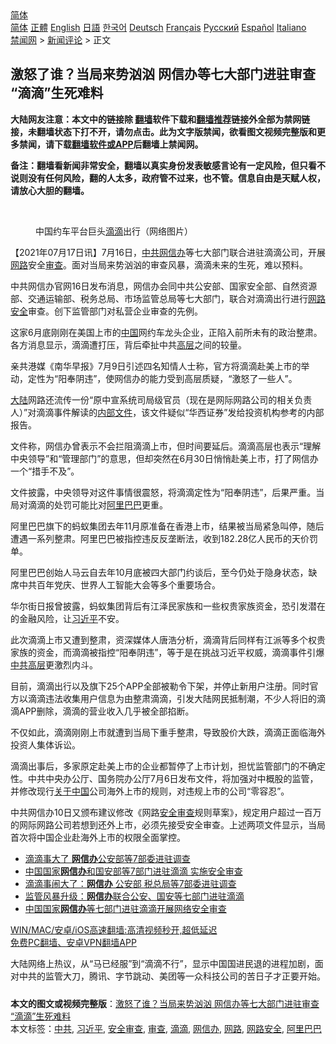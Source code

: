  <!-- 面包屑导航 --> <div class="breadcrumb"><!-- GTranslate: https://gtranslate.io/ -->  <div class="switcher notranslate">  <div class="selected">  <a href="#" onclick="return false;"> 简体</a>  </div>  <div class="option">  <a href="https://www.bannedbook.org" onclick="doGTranslate('zh-CN|zh-CN');jQuery('div.switcher div.selected a').html(jQuery(this).html());return false;" title="简体中文" class="nturl selected"> 简体</a>  <a href="https://www.bannedbook.org/zh-tw/" onclick="doGTranslate('zh-CN|zh-TW');jQuery('div.switcher div.selected a').html(jQuery(this).html());return false;" title="繁體中文" class="nturl"> 正體</a>  <a href="https://www.bannedbook.org/en/" onclick="doGTranslate('zh-CN|en');jQuery('div.switcher div.selected a').html(jQuery(this).html());return false;" title="English" class="nturl"> English</a>  <a href="https://www.bannedbook.org/ja/" onclick="doGTranslate('zh-CN|ja');jQuery('div.switcher div.selected a').html(jQuery(this).html());return false;" title="日本語" class="nturl"> 日語</a>  <a href="https://www.bannedbook.org/ko/" onclick="doGTranslate('zh-CN|ko');jQuery('div.switcher div.selected a').html(jQuery(this).html());return false;" title="한국어" class="nturl"> 한국어</a>  <a href="https://www.bannedbook.org/de/" onclick="doGTranslate('zh-CN|de');jQuery('div.switcher div.selected a').html(jQuery(this).html());return false;" title="Deutsch" class="nturl"> Deutsch</a>  <a href="https://www.bannedbook.org/fr/" onclick="doGTranslate('zh-CN|fr');jQuery('div.switcher div.selected a').html(jQuery(this).html());return false;" title="Français" class="nturl"> Français</a>  <a href="https://www.bannedbook.org/ru/" onclick="doGTranslate('zh-CN|ru');jQuery('div.switcher div.selected a').html(jQuery(this).html());return false;" title="Русский" class="nturl"> Русский</a>  <a href="https://www.bannedbook.org/es/" onclick="doGTranslate('zh-CN|es');jQuery('div.switcher div.selected a').html(jQuery(this).html());return false;" title="Español" class="nturl"> Español</a>  <a href="https://www.bannedbook.org/it/" onclick="doGTranslate('zh-CN|it');jQuery('div.switcher div.selected a').html(jQuery(this).html());return false;" title="Italiano" class="nturl"> Italiano</a>  </div>  </div>      <div class='breadcrumb-sub'><!-- Breadcrumb NavXT 6.3.0 --> <a href="https://www.bannedbook.org/" class="home">禁闻网</a> &gt; <a href="https://www.bannedbook.org/bnews/comments/" class="category">新闻评论</a> &gt; 正文</div></div><h2>激怒了谁？当局来势汹汹 网信办等七大部门进驻审查 “滴滴”生死难料</h2> <p class="notice"><b>大陆网友注意：本文中的链接除 <a href="https://github.com/bannedbook/fanqiang" >翻墙</a>软件下载和<a href="https://github.com/killgcd/justmysocks/blob/master/README.md">翻墙推荐</a>链接外全部为禁网链接，未翻墙状态下打不开，请勿点击。此为文字版禁闻，欲看图文视频完整版和更多禁闻，请下载<a href="https://github.com/bannedbook/fanqiang">翻墙软件或APP</a>后翻墙上禁闻网。</p><p>备注：翻墙看新闻非常安全，翻墙以真实身份发表敏感言论有一定风险，但只看不说则没有任何风险，翻的人太多，政府管不过来，也不管。信息自由是天赋人权，请放心大胆的翻墙。</b></p>  <div class="entry"> <br /> <figure><a href="https://i1.wp.com/upload-images-bucket-v64rleca837do.s3.eu-west-1.amazonaws.com/wp-content/uploads/2021/07/03164343/66017a0fe44545fb9d852dde7ae7082a.jpeg?fit=1801%2C1080&#038;ssl=1" data-caption="中国约车平台巨头滴滴出行（网络图片）"></a><figcaption class="wp-caption-text">中国约车平台巨头<a href="https://www.bannedbook.org/bnews/tag/%E6%BB%B4%E6%BB%B4/" class="st_tag internal_tag" rel="tag" title="标签 滴滴 下的日志">滴滴</a>出行（网络图片）</figcaption></figure> <p>【2021年07月17日讯】7月16日，<a href="https://www.bannedbook.org/bnews/tag/%e4%b8%ad%e5%85%b1/" class="st_tag internal_tag" rel="tag" title="标签 中共 下的日志">中共</a><a href="https://www.bannedbook.org/bnews/tag/%e7%bd%91%e4%bf%a1%e5%8a%9e/" class="st_tag internal_tag" rel="tag" title="标签 网信办 下的日志">网信办</a>等七大部门联合进驻滴滴公司，开展<a href="https://www.bannedbook.org/bnews/tag/%E7%BD%91%E8%B7%AF/" class="st_tag internal_tag" rel="tag" title="标签 网路 下的日志">网路</a>安全<a href="https://www.bannedbook.org/bnews/tag/%E5%AE%A1%E6%9F%A5/" class="st_tag internal_tag" rel="tag" title="标签 审查 下的日志">审查</a>。面对当局来势汹汹的审查风暴，滴滴未来的生死，难以预料。</p> <p>中共网信办官网16日发布消息，网信办会同中共公安部、国家安全部、自然资源部、交通运输部、税务总局、市场监管总局等七大部门，联合对滴滴出行进行<a href="https://www.bannedbook.org/bnews/tag/%E7%BD%91%E8%B7%AF%E5%AE%89%E5%85%A8/" class="st_tag internal_tag" rel="tag" title="标签 网路安全 下的日志">网路安全</a>审查。创下监管部门对私营企业审查的先例。</p> <p>这家6月底刚刚在美国上市的<span class='wp_keywordlink_affiliate'><a href="https://www.bannedbook.org/" title="中国" target="_blank">中国</a></span>网约车龙头企业，正陷入前所未有的政治整肃。各方消息显示，滴滴遭打压，背后牵扯中共<span class='wp_keywordlink_affiliate'><a href="https://www.bannedbook.org/bnews/ccpdope/" title="中共高层内幕" target="_blank">高层</a></span>之间的较量。</p> <p>亲共港媒《南华早报》7月9日引述四名知情人士称，官方将滴滴赴美上市的举动，定性为“阳奉阴违”，使网信办的能力受到高层质疑，“激怒了一些人”。</p>  <p><span class='wp_keywordlink_affiliate'><a href="https://www.bannedbook.org/" title="大陆" target="_blank">大陆</a></span>网路还流传一份“原中宣系统司局级官员（现在是网际网路公司的相关负责人）”对滴滴事件解读的<span class='wp_keywordlink'><a href="https://www.bannedbook.org/forum34/" title="中共内部文件 中共保密文件 解密文件" target="_blank">内部文件</a></span>，该文件疑似“华西证券”发给投资机构参考的内部报告。</p> <p>文件称，网信办曾表示不会拦阻滴滴上市，但时间要延后。滴滴高层也表示“理解中央领导”和“管理部门”的意思，但却突然在6月30日悄悄赴美上市，打了网信办一个“措手不及”。</p> <p>文件披露，中央领导对这件事情很震怒，将滴滴定性为“阳奉阴违”，后果严重。当局对滴滴的处罚可能比对<a href="https://www.bannedbook.org/bnews/tag/%e9%98%bf%e9%87%8c%e5%b7%b4%e5%b7%b4/" class="st_tag internal_tag" rel="tag" title="标签 阿里巴巴 下的日志">阿里巴巴</a>更重。</p> <p>阿里巴巴旗下的蚂蚁集团去年11月原准备在香港上市，结果被当局紧急叫停，随后遭遇一系列整肃。阿里巴巴被指控违反反垄断法，收到182.28亿人民币的天价罚单。</p>  <p>阿里巴巴创始人马云自去年10月底被四大部门约谈后，至今仍处于隐身状态，缺席中共百年党庆、世界人工智能大会等多个重要场合。</p> <p>华尔街日报曾披露，蚂蚁集团背后有江泽民家族和一些权贵家族资金，恐引发潜在的金融风险，让<a href="https://www.bannedbook.org/bnews/tag/%e4%b9%a0%e8%bf%91%e5%b9%b3/" class="st_tag internal_tag" rel="tag" title="标签 习近平 下的日志">习近平</a>不安。</p> <p>此次滴滴上市又遭到整肃，资深媒体人唐浩分析，滴滴背后同样有江派等多个权贵家族的资金，而滴滴被指控“阳奉阴违”，等于是在挑战习近平权威，滴滴事件引爆<span class='wp_keywordlink_affiliate'><a href="https://www.bannedbook.org/bnews/ccpdope/" title="中共高层" target="_blank">中共高层</a></span>更激烈内斗。</p> <p>目前，滴滴出行以及旗下25个APP全部被勒令下架，并停止新用户注册。同时官方以滴滴违法收集用户信息为由整肃滴滴，引发大陆网民抵制潮，不少人将旧的滴滴APP删除，滴滴的营业收入几乎被全部掐断。</p>  <p>不仅如此，滴滴刚刚上市就遭到当局下重手整肃，导致股价大跌，滴滴正面临海外投资人集体诉讼。</p> <p>滴滴出事后，多家原定赴美上市的企业都暂停了上市计划，担忧监管部门的不确定性。中共中央办公厅、国务院办公厅7月6日发布文件，将加强对中概股的监管，并修改现行<span class='wp_keywordlink'><a href="https://www.bannedbook.org/forum2/topic19.html" title="关于中国的一百个常识" target="_blank">关于中国</a></span>公司海外上市的规则，对违规上市的公司“零容忍”。</p> <p>中共网信办10日又颁布建议修改《网路<a href="https://www.bannedbook.org/bnews/tag/%E5%AE%89%E5%85%A8%E5%AE%A1%E6%9F%A5/" class="st_tag internal_tag" rel="tag" title="标签 安全审查 下的日志">安全审查</a>规则草案》，规定用户超过一百万的网际网路公司若想到还外上市，必须先接受安全审查。上述两项文件显示，当局首次将中国企业赴海外上市的权限全面掌控。</p> <ul class='op-related-articles' title='相关阅读'> <li><a href='https://www.bannedbook.org/bnews/bannedvideo/20210717/1588793.html' target='_blank'>滴滴事大了 <b>网信办</b>公安部等7部委进驻调查</a></li> <li><a href='https://www.bannedbook.org/bnews/headline/20210716/1588526.html' target='_blank'>中国国家<b>网信办</b>和国安部等7部门进驻滴滴 实施安全审查</a></li> <li><a href='https://www.bannedbook.org/bnews/headline/20210716/1588513.html' target='_blank'>滴滴事闹大了：<b>网信办</b> 公安部 税总局等7部委进驻调查</a></li> <li><a href='https://www.bannedbook.org/bnews/comments/20210716/1588500.html' target='_blank'>监管风暴升级：<b>网信办</b>联合公安、国安等七部门进驻滴滴</a></li> <li><a href='https://www.bannedbook.org/bnews/baitai/20210716/1588479.html' target='_blank'>中国国家<b>网信办</b>等七部门进驻滴滴开展网络安全审查</a></li> </ul> <p class="texttj"> <a href="https://github.com/bannedbook/fanqiang/wiki/V2ray%E6%9C%BA%E5%9C%BA" target="_blank">WIN/MAC/安卓/iOS高速翻墙:高清视频秒开,超低延迟</a><br/> <a href="https://github.com/bannedbook/fanqiang/wiki/%E7%A6%81%E9%97%BB%E7%BD%91%E5%AE%89%E5%8D%93%E7%BF%BB%E5%A2%99%E6%96%B0%E9%97%BBAPP" target="_blank">免费PC翻墙、安卓VPN翻墙APP</a></p> <p>大陆网络上热议，从“马已经服”到“滴滴不行”，显示中国国进民退的进程加剧，面对中共的监管大刀，腾讯、字节跳动、美团等一众科技公司的苦日子才正要开始。</p><a name='sharetosocial'></a>  <div style="margin-bottom:5px;padding-bottom:5px;clear:both"> <div id="archive-pix-1" class="banner-ads"> <!-- AuctionX Display platform tag START --> <div id="26318x728x90x621x_ADSLOT2" clicktrack="%%CLICK_URL_ESC%%"></div> <!-- AuctionX Display platform tag END --> </div> <div id="archive-pix-2" class="banner-ads"> <!-- AuctionX Display platform tag START --> <div id="26315x300x250x621x_ADSLOT2" clicktrack="%%CLICK_URL_ESC%%"></div> <!-- AuctionX Display platform tag END --> </div> </div>    <div id="archive-pix-1" class="banner-ads"> <!-- AuctionX Display platform tag START --> <div id="26318x728x90x621x_ADSLOT3" clicktrack="%%CLICK_URL_ESC%%"></div> <!-- AuctionX Display platform tag END --> </div> <div><b>本文的图文或视频完整版</b>：<a href='https://www.bannedbook.org/bnews/comments/20210717/1588910.html'>激怒了谁？当局来势汹汹 网信办等七大部门进驻审查 “滴滴”生死难料</a></div>  </div><!--END ENTRY--> <div class="postfooter"> <div>本文标签：<a href="https://www.bannedbook.org/bnews/tag/%e4%b8%ad%e5%85%b1/" rel="tag">中共</a>, <a href="https://www.bannedbook.org/bnews/tag/%e4%b9%a0%e8%bf%91%e5%b9%b3/" rel="tag">习近平</a>, <a href="https://www.bannedbook.org/bnews/tag/%E5%AE%89%E5%85%A8%E5%AE%A1%E6%9F%A5/" rel="tag">安全审查</a>, <a href="https://www.bannedbook.org/bnews/tag/%E5%AE%A1%E6%9F%A5/" rel="tag">审查</a>, <a href="https://www.bannedbook.org/bnews/tag/%E6%BB%B4%E6%BB%B4/" rel="tag">滴滴</a>, <a href="https://www.bannedbook.org/bnews/tag/%e7%bd%91%e4%bf%a1%e5%8a%9e/" rel="tag">网信办</a>, <a href="https://www.bannedbook.org/bnews/tag/%E7%BD%91%E8%B7%AF/" rel="tag">网路</a>, <a href="https://www.bannedbook.org/bnews/tag/%E7%BD%91%E8%B7%AF%E5%AE%89%E5%85%A8/" rel="tag">网路安全</a>, <a href="https://www.bannedbook.org/bnews/tag/%e9%98%bf%e9%87%8c%e5%b7%b4%e5%b7%b4/" rel="tag">阿里巴巴</a></div>  </div><!--END POSTFOOTER--> 